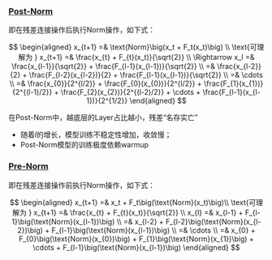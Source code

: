 ### [Post-Norm](https://spaces.ac.cn/archives/8620#%E6%AE%8B%E5%B7%AE%E8%BF%9E%E6%8E%A5)
即在残差连接操作后执行Norm操作，如下式：

$$
\begin{aligned}
    x_{t+1} =& \text{Norm}\big(x_t + F_t(x_t)\big) \\
    \text{可理解为 } x_{t+1} =& \frac{x_{t} + F_{t}(x_t)}{\sqrt{2}} \\
    \Rightarrow x_l =& \frac{x_{l-1}}{\sqrt{2}} + \frac{F_{l-1}(x_{l-1})}{\sqrt{2}} \\
    =& \frac{x_{l-2}}{2} + \frac{F_{l-2}(x_{l-2})}{2} + \frac{F_{l-1}(x_{l-1})}{\sqrt{2}} \\
    =& \cdots \\
    =& \frac{x_{0}}{2^{l/2}} + \frac{F_{0}(x_{0})}{2^{l/2}} + \frac{F_{1}(x_{1})}{2^{(l-1)/2}} + \frac{F_{2}(x_{2})}{2^{(l-2)/2}} + \cdots + \frac{F_{l-1}(x_{l-1})}{2^{1/2}}
\end{aligned}
$$

在Post-Norm中，越底层的Layer占比越小，残差“名存实亡”

- 随着$l$的增长，模型训练不稳定性增加，收敛慢；
- Post-Norm模型的训练极度依赖warmup

### [Pre-Norm](https://spaces.ac.cn/archives/8620#%E6%AE%8B%E5%B7%AE%E8%BF%9E%E6%8E%A5)
即在残差连接操作前执行Norm操作，如下式：


$$
\begin{aligned}
    x_{t+1} =& x_t + F_t\big(\text{Norm}(x_t)\big)\\
    \text{可理解为 } x_{t+1} =& \frac{x_{t} + F_{t}(x_t)}{\sqrt{2}} \\
    x_{l} =& x_{l-1} + F_{l-1}\big(\text{Norm}(x_{l-1})\big) \\
    =& x_{l-2} + F_{l-2}\big(\text{Norm}(x_{l-2})\big) + F_{l-1}\big(\text{Norm}(x_{l-1})\big) \\
    =& \cdots \\
    =& x_{0} + F_{0}\big(\text{Norm}(x_{0})\big) + F_{1}\big(\text{Norm}(x_{1})\big) + \cdots  + F_{l-1}\big(\text{Norm}(x_{l-1})\big)
\end{aligned}
$$

